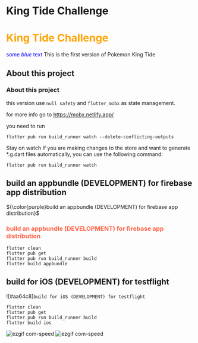 # King Tide Challenge

<h1 style="color:orange">King Tide Challenge</h1>
<span style="color:blue">some <em>blue</em> text</span>
This is the first version of Pokemon King Tide

## About this project

<h3 style="color:grape;">About this project</h3>

this version use `null safety` and `flutter_mobx` as state management.

for more info go to https://mobx.netlify.app/

you need to run

```shell
flutter pub run build_runner watch --delete-conflicting-outputs
```

Stay on watch
If you are making changes to the store and want to generate \*.g.dart files automatically, you can use the following command:

```shell
flutter pub run build_runner watch
```

## build an appbundle (DEVELOPMENT) for firebase app distribution

${\color{purple}build an appbundle (DEVELOPMENT) for firebase app distribution}$

<h3 style="color:tomato;">build an appbundle (DEVELOPMENT) for firebase app distribution</h3>

```shell
flutter clean
flutter pub get
flutter pub run build_runner build
flutter build appbundle
```

## build for iOS (DEVELOPMENT) for testflight

<!-- _*{\color{blue}build for iOS (DEVELOPMENT) for testflight}*_ -->

![#aa64c8]`build for iOS (DEVELOPMENT) for testflight`

```shell
flutter clean
flutter pub get
flutter pub run build_runner build
flutter build ios
```

![ezgif com-speed](https://github.com/adarista012/king-tide-challenge/assets/74845162/901b0871-8711-4203-875d-2de7d253bbfb) ![ezgif com-speed](https://github.com/adarista012/king-tide-challenge/assets/74845162/e6e372a8-08c0-4125-bfa2-67f7ba756500)

